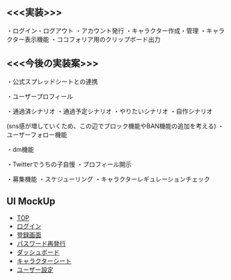 ## <<<実装>>>
・ログイン・ログアウト
・アカウント発行
・キャラクター作成・管理
・キャラクター表示機能
・ココフォリア用のクリップボード出力

## <<<今後の実装案>>>
・公式スプレッドシートとの連携

・ユーザープロフィール

・通過済シナリオ
・通過予定シナリオ
・やりたいシナリオ
・自作シナリオ

(sns感が増していくため、この辺でブロック機能やBAN機能の追加を考える)
・ユーザーフォロー機能

・dm機能

・Twitterでうちの子自慢
・プロフィール開示

・募集機能
・スケジューリング
・キャラクターレギュレーションチェック

## UI MockUp

* [TOP](https://www.figma.com/proto/GSh3UvItaM1fHTmdbnBli8/%E3%82%AD%E3%83%A3%E3%83%A9%E3%82%AF%E3%82%BF%E3%83%BC%E3%82%B7%E3%83%BC%E3%83%88?node-id=116%3A480&scaling=min-zoom&page-id=4%3A217)
* [ログイン](https://www.figma.com/proto/GSh3UvItaM1fHTmdbnBli8/%E3%82%AD%E3%83%A3%E3%83%A9%E3%82%AF%E3%82%BF%E3%83%BC%E3%82%B7%E3%83%BC%E3%83%88?node-id=116%3A464&scaling=min-zoom&page-id=4%3A218)
* [登録画面](https://www.figma.com/proto/GSh3UvItaM1fHTmdbnBli8/%E3%82%AD%E3%83%A3%E3%83%A9%E3%82%AF%E3%82%BF%E3%83%BC%E3%82%B7%E3%83%BC%E3%83%88?node-id=116%3A487&scaling=min-zoom&page-id=116%3A486)
* [パスワード再発行](https://www.figma.com/proto/GSh3UvItaM1fHTmdbnBli8/%E3%82%AD%E3%83%A3%E3%83%A9%E3%82%AF%E3%82%BF%E3%83%BC%E3%82%B7%E3%83%BC%E3%83%88?node-id=123%3A599&scaling=min-zoom&page-id=120%3A2)
* [ダッシュボード](https://www.figma.com/proto/GSh3UvItaM1fHTmdbnBli8/%E3%82%AD%E3%83%A3%E3%83%A9%E3%82%AF%E3%82%BF%E3%83%BC%E3%82%B7%E3%83%BC%E3%83%88?node-id=115%3A2&scaling=min-zoom&page-id=4%3A35)
* [キャラクターシート](https://www.figma.com/proto/GSh3UvItaM1fHTmdbnBli8/%E3%82%AD%E3%83%A3%E3%83%A9%E3%82%AF%E3%82%BF%E3%83%BC%E3%82%B7%E3%83%BC%E3%83%88?node-id=2%3A2&scaling=scale-down&page-id=0%3A1)
* [ユーザー設定](https://www.figma.com/proto/GSh3UvItaM1fHTmdbnBli8/%E3%82%AD%E3%83%A3%E3%83%A9%E3%82%AF%E3%82%BF%E3%83%BC%E3%82%B7%E3%83%BC%E3%83%88?node-id=123%3A574&scaling=min-zoom&page-id=8%3A224)
